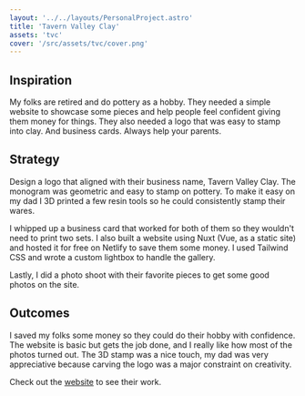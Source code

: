 ```yaml
---
layout: '../../layouts/PersonalProject.astro'
title: 'Tavern Valley Clay'
assets: 'tvc'
cover: '/src/assets/tvc/cover.png'
---
```


## Inspiration

My folks are retired and do pottery as a hobby. They needed a simple website to showcase some pieces and help people feel confident giving them money for things. They also needed a logo that was easy to stamp into clay. And business cards. Always help your parents.

## Strategy

Design a logo that aligned with their business name, Tavern Valley Clay. The monogram was geometric and easy to stamp on pottery. To make it easy on my dad I 3D printed a few resin tools so he could consistently stamp their wares.

I whipped up a business card that worked for both of them so they wouldn't need to print two sets. I also built a website using Nuxt (Vue, as a static site) and hosted it for free on Netlify to save them some money. I used Tailwind CSS and wrote a custom lightbox to handle the gallery.

Lastly, I did a photo shoot with their favorite pieces to get some good photos on the site.

## Outcomes

I saved my folks some money so they could do their hobby with confidence. The website is basic but gets the job done, and I really like how most of the photos turned out. The 3D stamp was a nice touch, my dad was very appreciative because carving the logo was a major constraint on creativity.

Check out the <a href="https://www.tvclay.com" target="_blank">website</a> to see their work.
